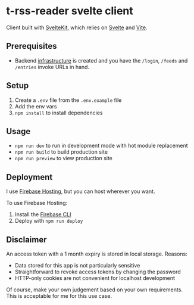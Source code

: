 # t-rss-reader svelte client

Client built with [SvelteKit](https://kit.svelte.dev/), which relies on [Svelte](https://svelte.dev/) and [Vite](https://vitejs.dev/).

## Prerequisites

- Backend [infrastructure](../../infra/README.md) is created and you have the `/login`, `/feeds` and `/entries` invoke URLs in hand.

## Setup

1. Create a `.env` file from the `.env.example` file
2. Add the env vars
3. `npm install` to install dependencies

## Usage

- `npm run dev` to run in development mode with hot module replacement
- `npm run build` to build production site
- `npm run preview` to view production site

## Deployment

I use [Firebase Hosting](https://firebase.google.com/docs/hosting), but you can host wherever you want.

To use Firebase Hosting:

1. Install the [Firebase CLI](https://firebase.google.com/docs/cli)
2. Deploy with `npm run deploy`

## Disclaimer

An access token with a 1 month expiry is stored in local storage. Reasons:

- Data stored for this app is not particularly sensitive
- Straightforward to revoke access tokens by changing the password
- HTTP-only cookies are not convenient for localhost development

Of course, make your own judgement based on your own requirements. This is acceptable for me for this use case.
